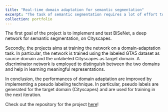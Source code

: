 ```yaml
---
title: "Real-time domain adaptation for semantic segmentation"
excerpt: "The task of semantic segmentation requires a lot of effort to obtain labeled samples for training, since each pixel of an image needs to be labeled. In this project, we investigate a possible solution to the problem through domain adaptation: a model is trained on synthetic images, automatically labeled, and tested on real-world images."
collection: portfolio
---
```


The first goal of the project is to implement and test BiSeNet, a deep network for semantic segmentation, on Cityscapes.

Secondly, the projects aims at training the network on a domain-adaptation task. In particular, the network is trained using the labeled GTA5 dataset as source domain and the unlabeled Cityscapes as target domain. A discriminator network is employed to distinguish between the two domains and help in learning meaningful representations.

In conclusion, the performances of domain adaptation are improved by implementing a pseudo labeling technique. In particular, pseudo labels are generated for the target domain (Cityscapes) and are used for training in the next iteration. 

Check out the repository for the project [here](https://github.com/andrea-cavallo-98/Advanced-Machine-Learning)!